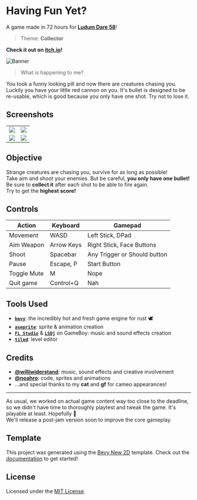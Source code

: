 # Having Fun Yet?
A game made in 72 hours for [__Ludum Dare 58__][ld]!  
> Theme: __Collector__

__Check it out on [itch.io][itch]!__

![Banner](./screenshots/banner.png)

> What is happening to me?

You took a funny looking pill and now there are creatures chasing you.  
Luckily you have your little red cannon on you. It's bullet is designed to be re-usable, which is good because you only have one shot. Try not to lose it.  

## Screenshots

|                                    |                                    |
| ---------------------------------- | ---------------------------------- |
| ![](./screenshots/screenshot1.png) | ![](./screenshots/screenshot2.png) |
| ![](./screenshots/screenshot3.png) | ![](./screenshots/screenshot4.png) |

## Objective
Strange creatures are chasing you, survive for as long as possible!  
Take aim and shoot your enemies. But be careful, __you only have one bullet!__
Be sure to __collect it__ after each shot to be able to fire again.  
Try to get the __highest score!__

## Controls
| Action      | Keyboard   | Gamepad                      |
|-------------|------------|------------------------------|
| Movement    | WASD       | Left Stick, DPad             |
| Aim Weapon  | Arrow Keys | Right Stick, Face Buttons    |
| Shoot       | Spacebar   | Any Trigger or Should button |
| Pause       | Escape, P  | Start Button                 |
| Toggle Mute | M          | Nope                         |
| Quit game   | Control+Q  | Nah                          |

## Tools Used
- __[`bevy`]__: the incredibly hot and fresh game engine for rust 🕊
- __[`aseprite`]__: sprite & animation creation
- __[`FL Studio`]__ & __[`LSDj`]__ on GameBoy: music and sound effects creation
- __[`tiled`]__: level editor

## Credits
- __[@williwiderstand]__: music, sound effects and creative involvement
- __[@noahro]__: code, sprites and animations
- ...and special thanks to my __cat__ and __gf__ for cameo appearances!

---

As usual, we worked on actual game content way too close to the deadline, so we didn't have time to thoroughly playtest and tweak the game. It's playable at least. Hopefully 🤷  
We'll release a post-jam version soon to improve the core gameplay.

## Template
This project was generated using the [Bevy New 2D](https://github.com/TheBevyFlock/bevy_new_2d) template.
Check out the [documentation](https://github.com/TheBevyFlock/bevy_new_2d/blob/main/README.md) to get started!

## License
Licensed under the [MIT License](./LICENSE).

[ld]: https://ldjam.com/events/ludum-dare/58/having-fun-yet
[itch]: https://noahro.itch.io/having-fun-yet
[`bevy`]: https://bevy.org/
[`aseprite`]: https://www.aseprite.org/
[`tiled`]: https://www.mapeditor.org/
[`LSDj`]: https://www.littlesounddj.com/lsd/index.php
[`FL Studio`]: https://www.image-line.com/fl-studio/
[@williwiderstand]: https://ldjam.com/users/williwiderstand
[@noahro]: https://ldjam.com/users/noahro
